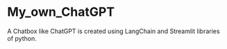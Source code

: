 # My_own_ChatGPT
A Chatbox like ChatGPT is created using LangChain and Streamlit libraries of python.
